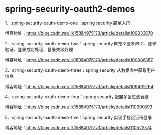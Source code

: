 # spring-security-oauth2-demos



1、spring-security-oauth-demo-one：spring security 简单入门

博客地址：https://blog.csdn.net/llk15884975173/article/details/109333870

2、spring-security-oauth-demo-two：spring security 自定义登录界面、登录验证、登录成功处理、登录失败处理

博客地址：https://blog.csdn.net/llk15884975173/article/details/109386357

3、spring-security-oauth-demo-three：spring security 从数据库中获取用户信息

博客地址：https://blog.csdn.net/llk15884975173/article/details/109492264

4、spring-security-oauth-demo-four：spring security 配置多条过滤器链

博客地址：https://blog.csdn.net/llk15884975173/article/details/110390393

5、spring-security-oauth-demo-five：spring security 实现手机验证码登录

博客地址：https://blog.csdn.net/llk15884975173/article/details/110523874


